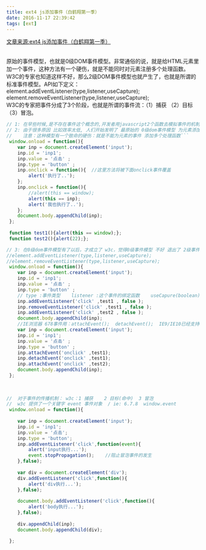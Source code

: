 ```yaml
---
title: ext4 js添加事件（白鹤翔第一季）
date: 2016-11-17 22:39:42
tags: [ext]
---
```

[文章来源:ext4 js添加事件（白鹤翔第一季）](http://blog.csdn.net/u011229848/article/details/53207918)


<br/>原始的事件模型，也就是0级DOM事件模型。非常通俗的说，就是给HTML元素里加一个事件，这种方法有一个硬伤，就是不能同时对元素注册多个处理函数。
<br/>W3C的专家也知道这样不好，那么2级DOM事件模型也就产生了，也就是所谓的标准事件模型。API如下定义：
<br/>element.addEventListener(type,listener,useCapture);
<br/>element.removeEventListener(type,listener,useCapture);
<br/>W3C的专家把事件分成了3个阶段，也就是所谓的事件流：（1）捕获 （2）目标 （3）冒泡。
<!--more-->
```javascript
// 1: 在早些时候,是不存在事件这个概念的,开发者用javascript2个函数去模拟事件的机制(window.setTimeout/window.setInterval)
// 2: 由于很多原因 比如效率太低, 人们开始发明了 最原始的 0级dom事件模型 为元素添加一个事件  在事件上绑定一个处理函数  
//    注意：这种模型有一个致命的硬伤：就是不能为元素的事件 添加多个处理函数```
 window.onload = function(){
 	var inp = document.createElement('input');
 	inp.id = 'inp1';
 	inp.value = '点击' ; 
 	inp.type = 'button' ; 
 	inp.onclick = function(){  //这里方法将被下面onclick事件覆盖
 		alert('执行了..');
 	};
    inp.onclick = function(){
 		//alert(this == window);
 		alert(this == inp);
 		alert('我也执行了..');
 	}; 
 	document.body.appendChild(inp);
 };
 
 function test1(){alert(this == window);};
 function test2(){alert(22);};

// 3: 在0级dom事件模型有了以后，才成立了 w3c，觉得0级事件模型 不好 退出了 2级事件模型  (标准dom事件模型)
//element.addEventListener(type,listener,useCapture);
//element.removeEventListener(type,listener,useCapture);
 window.onload = function(){
 	var inp = document.createElement('input');
 	inp.id = 'inp1';
 	inp.value = '点击' ; 
 	inp.type = 'button' ;
 	// type :事件类型    listener :这个事件的绑定函数    useCapure(boolean):(事件传播：true=捕获 / false=冒泡)
 	inp.addEventListener('click' ,test1 , false );
 	inp.removeEventListener('click' ,test1 , false );
 	inp.addEventListener('click' ,test2 , false );
 	document.body.appendChild(inp);
 	//IE浏览器 678事件用：attachEvent();  detachEvent();  IE9/IE10已经支持w3c的标准了
 	var inp = document.createElement('input');
 	inp.id = 'inp1';
 	inp.value = '点击' ; 
 	inp.type = 'button' ;	
 	inp.attachEvent('onclick' ,test1);
 	inp.detachEvent('onclick' ,test1);
 	inp.attachEvent('onclick' ,test2);
 	document.body.appendChild(inp);
 };
 
 
 
//  对于事件的传播机制： w3c：1 捕获    2 目标(命中)  3 冒泡
//  w3c 提供了一个关键字 event 事件对象  / ie: 6.7.8  window.event
 window.onload = function(){
 	
 	var inp = document.createElement('input');
 	inp.id = 'inp1';
 	inp.value = '点击';
 	inp.type = 'button';
 	inp.addEventListener('click',function(event){
 		alert('input执行...');
 		event.stopPropagation();	//阻止冒泡事件的发生
 	},false);
 	
 	var div = document.createElement('div');
 	div.addEventListener('click',function(){
 		alert('div执行...');
 	},false);
 	
 	document.body.addEventListener('click',function(){
 		alert('body执行...');
 	},false);
 	
 	div.appendChild(inp);
 	document.body.appendChild(div);
 
 };
 ```